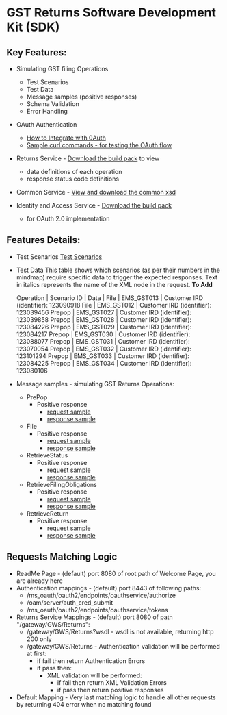 GST Returns Software Development Kit (SDK)
=======================================

Key Features:
-------------

- Simulating GST filing Operations
	- Test Scenarios
	- Test Data
    - Message samples (positive responses)
    - Schema Validation
    - Error Handling
	
- OAuth Authentication 
	- [How to Integrate with 0Auth](GST_Auth_Access_Token_Steps.md)
	- [Sample curl commands - for testing the OAuth flow](GST_Auth_Access_Token_Steps.md)
	
- Returns Service - [Download the build pack](../Service%20-%20Return/Latest/) to view 
	- data definitions of each operation 
	- response status code definitions

- Common Service - [View and download the common xsd](../Service%20-%20Common/)

- Identity and Access Service - [Download the build pack](../Service%20-%20Identity%20and%20Access/Latest/) 
	- for OAuth 2.0 implementation 

Features Details:
-----------------

- Test Scenarios
	[Test Scenarios](images/Emulated_Services_Coverage_Map-Return_GST.png)

- Test Data
This table shows which scenarios (as per their numbers in the mindmap) require specific data to trigger the expected responses. Text in italics represents the name of the XML node in the request.
	**To Add**
	
	Operation | Scenario ID | Data | 
	File | EMS_GST013 | Customer IRD (identifier): 123090918
	File | EMS_GST012 | Customer IRD (identifier): 123039456
	Prepop | EMS_GST027 | Customer IRD (identifier): 123039858 
	Prepop | EMS_GST028 | Customer IRD (identifier): 123084226 
	Prepop | EMS_GST029 | Customer IRD (identifier): 123084217
	Prepop | EMS_GST030 | Customer IRD (identifier): 123088077
	Prepop | EMS_GST031 | Customer IRD (identifier): 123070054 
	Prepop | EMS_GST032 | Customer IRD (identifier): 123101294
	Prepop | EMS_GST033 | Customer IRD (identifier): 123084225
	Prepop | EMS_GST034 | Customer IRD (identifier): 123080106 
        
- Message samples - simulating GST Returns Operations:
    - PrePop
        - Positive response
            - [request sample](sample_messages/body-gst-returnprepop-request.xml)
            - [response sample](sample_messages/body-gst-returnprepop-response.xml)
    - File
        - Positive response
            - [request sample](sample_messages/body-gst-returnfile-request.xml)
            - [response sample](sample_messages/body-gst-returnfile-response.xml)
    - RetrieveStatus
        - Positive response
            - [request sample](sample_messages/body-gst-returnstatus-request.xml)
            - [response sample](sample_messages/body-gst-returnstatus-response.xml)
    - RetrieveFilingObligations
        - Positive response
            - [request sample](sample_messages/body-gst-filingobligation-request.xml)
            - [response sample](sample_messages/body-gst-filingobligation-response.xml)
    - RetrieveReturn
        - Positive response
            - [request sample](sample_messages/body-gst-retrievereturn-request.xml)
            - [response sample](sample_messages/body-gst-retrievereturn-response.xml)

            
Requests Matching Logic
-----------------------

- ReadMe Page - (default) port 8080 of root path of Welcome Page, you are already here
- Authentication mappings - (default) port 8443 of following paths:
    - /ms_oauth/oauth2/endpoints/oauthservice/authorize
    - /oam/server/auth_cred_submit
    - /ms_oauth/oauth2/endpoints/oauthservice/tokens
- Returns Service Mappings - (default) port 8080 of path "/gateway/GWS/Returns":
    - /gateway/GWS/Returns?wsdl - wsdl is not available, returning http 200 only
    - /gateway/GWS/Returns - Authentication validation will be performed at first:
        - if fail then return Authentication Errors
        - if pass then:
            - XML validation will be performed:
                - if fail then return XML Validation Errors
                - if pass then return positive responses
- Default Mapping - Very last matching logic to handle all other requests by returning 404 error when no matching found